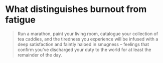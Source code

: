 # What distinguishes burnout from fatigue
> Run a marathon, paint your living room, catalogue your collection of tea caddies, and the tiredness you experience will be infused with a deep satisfaction and faintly haloed in smugness – feelings that confirm you’ve discharged your duty to the world for at least the remainder of the day.
<!-- #p1 -->

<!-- {BearID:F99C665F-DC48-4B6A-B139-DB5676C9DEFB-16230-000014A9A2F08CE6} -->
